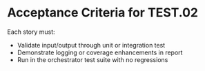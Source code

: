 # Acceptance Criteria for TEST.02

Each story must:

- Validate input/output through unit or integration test
- Demonstrate logging or coverage enhancements in report
- Run in the orchestrator test suite with no regressions
